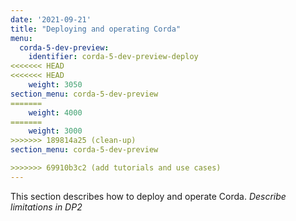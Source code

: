 ```yaml
---
date: '2021-09-21'
title: "Deploying and operating Corda"
menu:
  corda-5-dev-preview:
    identifier: corda-5-dev-preview-deploy
<<<<<<< HEAD
<<<<<<< HEAD
    weight: 3050
section_menu: corda-5-dev-preview
=======
    weight: 4000
=======
    weight: 3000
>>>>>>> 189814a25 (clean-up)
section_menu: corda-5-dev-preview

>>>>>>> 69910b3c2 (add tutorials and use cases)
---
```

This section describes how to deploy and operate Corda.
*Describe limitations in DP2*
